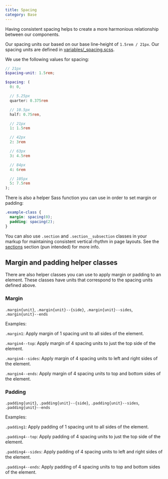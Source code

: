 ```yaml
---
title: Spacing
category: Base
---
```


Having consistent spacing helps to create a more harmonious relationship between our components.

Our spacing units our based on our base line-height of `1.5rem / 21px`. Our spacing units
are defined in [variables/_spacing.scss](https://github.com/underdogio/pup/blob/master/styles/pup/variables/_spacing.scss).

We use the following values for spacing:

```scss
// 21px
$spacing-unit: 1.5rem;

$spacing: (
  0: 0,

  // 5.25px
  quarter: 0.375rem

  // 10.5px
  half: 0.75rem,

  // 21px
  1: 1.5rem

  // 42px
  2: 3rem

  // 63px
  3: 4.5rem

  // 84px
  4: 6rem

  // 105px
  5: 7.5rem
);
```

There is also a helper Sass function you can use in order to set margin or padding:

```scss
.example-class {
  margin: spacing(0);
  padding: spacing(2);
}
```

You can also use `.section` and `.section__subsection` classes in your markup for maintaining consistent vertical rhythm in page layouts. See the [sections](https://pup-underdogio.herokuapp.com/sections) section (pun intended) for more info.

## Margin and padding helper classes

There are also helper classes you can use to apply margin or padding to an element.
These classes have units that correspond to the spacing units defined above.

### Margin

`.margin{unit}`, `.margin{unit}--{side}`, `.margin{unit}--sides`, `.margin{unit}--ends`

Examples:

`.margin1`: Apply margin of 1 spacing unit to all sides of the element.

`.margin4--top`: Apply margin of 4 spacing units to just the top side of the element.

`.margin4--sides`: Apply margin of 4 spacing units to left and right sides of the element.

`.margin4--ends`: Apply margin of 4 spacing units to top and bottom sides of the element.

### Padding

`.padding{unit}`, `.padding{unit}--{side}`, `.padding{unit}--sides`, `.padding{unit}--ends`

Examples:

`.padding1`: Apply padding of 1 spacing unit to all sides of the element.

`.padding4--top`: Apply padding of 4 spacing units to just the top side of the element.

`.padding4--sides`: Apply padding of 4 spacing units to left and right sides of the element.

`.padding4--ends`: Apply padding of 4 spacing units to top and bottom sides of the element.
